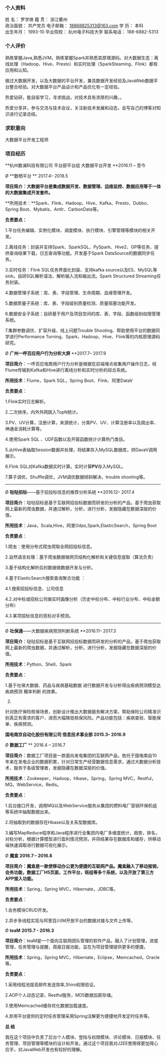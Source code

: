 



### 个人资料

姓    名： 罗学焕
籍    贯： 浙江衢州    
政治面貌： 共产党员
电子邮箱： 18868825313@163.com 
学    历： 本科                   
出生年月： 1993-10
毕业院校： 杭州电子科技大学
联系电话： 188-6882-5313

### 个人评价

熟练掌握Java,熟悉JVM。熟练掌握Spark并熟悉其原理源码。对大数据生态：离线处理（Hadoop、Hive、Presto）和实时处理（SparkSteaming、Flink）都有应用和认知。

做过大数据开发，以及大数据的平台开发，兼具数据开发经验及JavaWeb数据平台整合经验。对大数据平台产品设计和产品优化有一定经验。

热爱钻研，能自驱学习，寻求挑战，对技术具有浓厚的兴趣，。 

热爱分享并，参与交流与技术会议，关注新技术发展和动态，会写自己的博客对知识进行记录总结。

### 求职意向

大数据平台开发工程师

### 项目经历

**杭州数澜科技有限公司   平台部平台组 大数据平台开发         **2016.11 – 至今

Ø  **数栖平台                            **                   2017.4– 2018.5

**项目简介：大数据平台是集成数据开发、数据管理、运维监控、数据应用等于一体的大数据集成开发套件。**

**所用技术：**Spark、Flink、Hadoop、Hive、Kafka、Presto、Dubbo、Spring Boot、Mybatis、Antlr、CarbonData等。

**负责要点：**

1.平台任务编辑、实例化模块、调度模块、执行模块、引擎管理等模块的相关开发。

2.离线任务：封装并支持Spark、SparkSQL、PySpark、Hive2、GP等任务、提供查询结果下载，日志查询等功能。开发基于Spark DataSource的数据同步任务。

3.实时任务：Flink SQL任务界面化封装、支持kafka source以及ES、MySQL等sink。自研SQL解析语法、解析输入流和输出流。Spark Structured Streaming任务封装。

4.数据管理子系统：库、表、字段管理、生命周期、血缘管理开发。

5.数据质量子系统：库、表、字段级别质量检测、质量阻塞功能开发。

6.数据安全子系统：自研基于用户及项目空间的库、表、字段、函数级别权限管理系统。

7.集群参数调优、扩容升级、线上问题Trouble Shooting、帮助使用平台的数据同学进行Performance Turning、Spark、Hadoop、Hive、Flink等的内核原理源码研究。



Ø  **广州一呼百应用户行为分析大屏**                       **2017.7– 2017.9

**项目简介**：一呼百应电商用户行为分析是根据在前端埋点收集用户操作日志，经Flume传输到Kafka和Hive进行离线分析和实时分析的综合系统。

**所用技术**：Flume，Spark SQL，Spring Boot、Flink、阿里DataV

**负责要点**：

1.Flink实时日志解析。

2.二次排序。内外外网跳入TopN统计。

3.PV、UV计算，注册计算，来源统计，分类PV、UV、计算注册率以及跳出率、神通金消耗计算等。

4.使用Spark SQL 、UDF函数以及开窗函数统计计算热门类目。

5.从Hive表抽取Session数据并处理，将结果存入MySQL数据库，供DavaV调用展示。

6.Flink SQL对Kafka数据实时计算。实时计算**PV**存入MySQL。

7.算子调优，Shuffle调优，JVM调优数据倾斜解决，trouble shooting等。

** **

Ø  **哒哒招标**——基于招投标信息的推荐分析系统                 **2016.12– 2017.4

**项目简介**：哒哒招标是基于互联网招投标数据而研发的分析的产品，基于爬虫获取网上最新的爬虫数据，并通过解析，分析，进行分析，发掘隐藏在数据深层的价值。

**所用技术**：Java，Scala,Hive，阿里Odps,Spark,ElasticSearch，Spring Boot 

**负责要点**：

1.爬虫：使用分布式爬虫爬取全网招投标信息。

2.自然语言处理：基于爬虫数据做网页结构化解析和关键信息提取（算法负责）

3.基于结构化解析后的数据做数据开发与分析。

4.基于ElasticSearch搜索查询聚合功能 ：

 4.1.搜索招投标信息、公司信息

 4.2.对中标或招标公司做实时画像分析（历史中标分布、中标行业分布、中标金额分布）

 4.3.某项招标信息的竞标对手预测。

** **

Ø  **社保通**——大数据疾病预测判断系统                          **2016.11– 2017.3

**项目简介**：哒哒招标是基于互联网招投标数据而研发的分析的产品，基于爬虫获取网上最新的爬虫数据，并通过解析，分析，进行分析，发掘隐藏在数据深层的价值。

**所用技术**：Python、Shell、Spark

**负责要点**：

1.基于社保大数据、药品与疾病基础数据 进行数据开发与分析得出疾病预测模型达疾病预测 概率判断 的效果。

2.

针对医疗保险核保场景，创新设计推出大数据服务解决方案，帮助保险公司精准识别真正有需求的客户，进而大幅降低核保风险。产品功能包括：疾病查验、智能保单、疾病预测。

**国电南京自动化股份有限公司   信息技术事业部                **2015.3– 2016.9****

Ø  **数据工厂**                                            **  2016.4 – 2016.7

**项目简介**：数据工厂项目是一款面向发电集团的互联网产品，依托于国电南自10年来在发电企业的数据积累，针对日常生产经营数据信息需求，通过大数据分析技术，服务于各级管理者，发掘隐藏在数据深层的价值。

**所用技术**：Zookeeper，Hadoop，Hbase，Spring，Spring MVC，Restful，MQ，WebService，Redis。

**负责要点**：

1.后台接口开发，调用MQ以及WebService服务从集团的燃料电厂营销环保机组等系统中抽取数据出来。

2.将抽取到的数据存在Hbase以及关系型数据库。

3.编写MapReduce程序和Java程序进行全集团内电厂多维度统计，趋势，排名，对标分析，根据计算模型进行盈利情况预测，并将结果存在数据库和缓存，供移动端快速调取进行数据可视化展示。

Ø  **魔盒**                                           **2016.7 – 2016.8**

**项目简介：**魔盒是一款使移动办公更为便捷的互联网产品。魔盒融入了移动报销，会务功能，数据工厂H5页面，工作平台，班组等多个系统，以及开放了第三方APP接入功能。****

**所用技术**：Spring，Spring MVC，Hibernate，JDBC等。

**负责要点**：

1.会务模块CRUD开发。

2.异步多线程实现与阿里百川IM开放平台的数据对接与文件上传等。

Ø  **teaM**                                         **2015.7 - 2016.3**

**项目简介**：teaM是一个面向互联网团队管理的软件产品，融入了计划管理，进度管理，任务管理与提醒，周报日报功能，旨在为项目管理提供更多的便捷。

**所用技术**：Spring，Spring MVC，Hibernate，Eclipse，Memcached，Oracle等。

**负责要点**：

1.采用线程池提高邮件发送效率,Shiro权限验证。

2.AOP个人动态记录，Restful服务，MD5数据加密存储。

3.使用Memcached缓存优化数据加载速度。

4.弃用平台提供的定时任务管理采用Spring注解更为便捷地开发定时任务等。

**总    结**

我在这个项目中负责了后台个人模块、登陆与权限模块、评论模块、日报模块、任务管理、项目管理等模块的设计和开发。通过这个项目我对J2EE使用得更加得心应手，对JavaWeb开发也有较好的理解。
